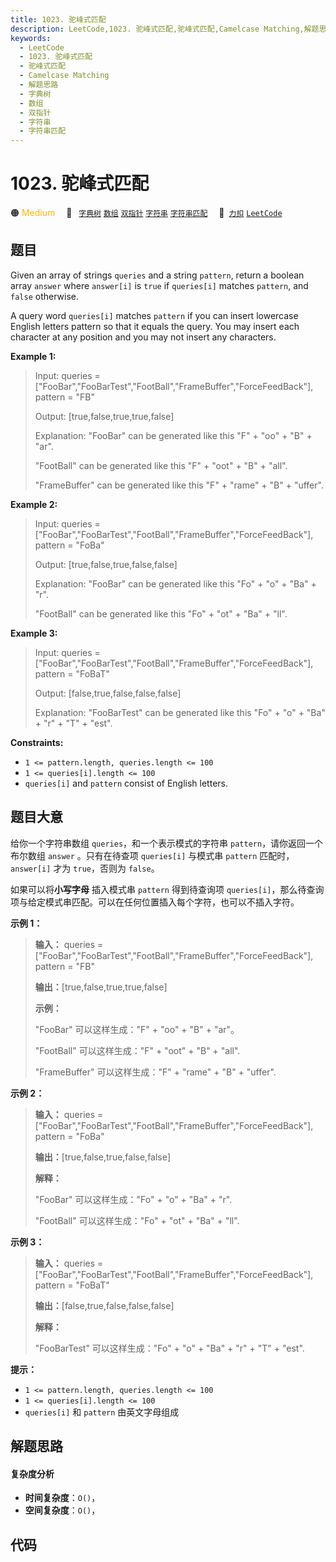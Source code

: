 ```yaml
---
title: 1023. 驼峰式匹配
description: LeetCode,1023. 驼峰式匹配,驼峰式匹配,Camelcase Matching,解题思路,字典树,数组,双指针,字符串,字符串匹配
keywords:
  - LeetCode
  - 1023. 驼峰式匹配
  - 驼峰式匹配
  - Camelcase Matching
  - 解题思路
  - 字典树
  - 数组
  - 双指针
  - 字符串
  - 字符串匹配
---
```


# 1023. 驼峰式匹配

🟠 <font color=#ffb800>Medium</font>&emsp; 🔖&ensp; [`字典树`](/tag/trie.md) [`数组`](/tag/array.md) [`双指针`](/tag/two-pointers.md) [`字符串`](/tag/string.md) [`字符串匹配`](/tag/string-matching.md)&emsp; 🔗&ensp;[`力扣`](https://leetcode.cn/problems/camelcase-matching) [`LeetCode`](https://leetcode.com/problems/camelcase-matching)

## 题目

Given an array of strings `queries` and a string `pattern`, return a boolean
array `answer` where `answer[i]` is `true` if `queries[i]` matches `pattern`,
and `false` otherwise.

A query word `queries[i]` matches `pattern` if you can insert lowercase
English letters pattern so that it equals the query. You may insert each
character at any position and you may not insert any characters.



**Example 1:**

> Input: queries = ["FooBar","FooBarTest","FootBall","FrameBuffer","ForceFeedBack"], pattern = "FB"
> 
> Output: [true,false,true,true,false]
> 
> Explanation: "FooBar" can be generated like this "F" + "oo" + "B" + "ar".
> 
> "FootBall" can be generated like this "F" + "oot" + "B" + "all".
> 
> "FrameBuffer" can be generated like this "F" + "rame" + "B" + "uffer".

**Example 2:**

> Input: queries = ["FooBar","FooBarTest","FootBall","FrameBuffer","ForceFeedBack"], pattern = "FoBa"
> 
> Output: [true,false,true,false,false]
> 
> Explanation: "FooBar" can be generated like this "Fo" + "o" + "Ba" + "r".
> 
> "FootBall" can be generated like this "Fo" + "ot" + "Ba" + "ll".

**Example 3:**

> Input: queries = ["FooBar","FooBarTest","FootBall","FrameBuffer","ForceFeedBack"], pattern = "FoBaT"
> 
> Output: [false,true,false,false,false]
> 
> Explanation: "FooBarTest" can be generated like this "Fo" + "o" + "Ba" + "r" + "T" + "est".

**Constraints:**

  * `1 <= pattern.length, queries.length <= 100`
  * `1 <= queries[i].length <= 100`
  * `queries[i]` and `pattern` consist of English letters.


## 题目大意

给你一个字符串数组 `queries`，和一个表示模式的字符串 `pattern`，请你返回一个布尔数组 `answer` 。只有在待查项
`queries[i]` 与模式串 `pattern` 匹配时， `answer[i]` 才为 `true`，否则为 `false`。

如果可以将**小写字母** 插入模式串 `pattern` 得到待查询项
`queries[i]`，那么待查询项与给定模式串匹配。可以在任何位置插入每个字符，也可以不插入字符。



**示例 1：**

> 
> 
> 
> 
> 
> **输入：** queries = ["FooBar","FooBarTest","FootBall","FrameBuffer","ForceFeedBack"], pattern = "FB"
> 
> **输出：**[true,false,true,true,false]
> 
> **示例：**
> 
> "FooBar" 可以这样生成："F" + "oo" + "B" + "ar"。
> 
> "FootBall" 可以这样生成："F" + "oot" + "B" + "all".
> 
> "FrameBuffer" 可以这样生成："F" + "rame" + "B" + "uffer".

**示例 2：**

> 
> 
> 
> 
> 
> **输入：** queries = ["FooBar","FooBarTest","FootBall","FrameBuffer","ForceFeedBack"], pattern = "FoBa"
> 
> **输出：**[true,false,true,false,false]
> 
> **解释：**
> 
> "FooBar" 可以这样生成："Fo" + "o" + "Ba" + "r".
> 
> "FootBall" 可以这样生成："Fo" + "ot" + "Ba" + "ll".
> 
> 

**示例 3：**

> 
> 
> 
> 
> 
> **输入：** queries = ["FooBar","FooBarTest","FootBall","FrameBuffer","ForceFeedBack"], pattern = "FoBaT"
> 
> **输出：**[false,true,false,false,false]
> 
> **解释：**
> 
> "FooBarTest" 可以这样生成："Fo" + "o" + "Ba" + "r" + "T" + "est".
> 
> 



**提示：**

  * `1 <= pattern.length, queries.length <= 100`
  * `1 <= queries[i].length <= 100`
  * `queries[i]` 和 `pattern` 由英文字母组成


## 解题思路

#### 复杂度分析

- **时间复杂度**：`O()`，
- **空间复杂度**：`O()`，

## 代码

```javascript

```